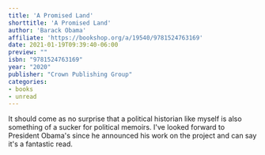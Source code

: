```yaml
---
title: 'A Promised Land'
shorttitle: 'A Promised Land'
author: 'Barack Obama'
affiliate: 'https://bookshop.org/a/19540/9781524763169'
date: 2021-01-19T09:39:40-06:00 
preview: ""
isbn: "9781524763169"
year: "2020"
publisher: "Crown Publishing Group"
categories: 
- books
- unread
---
```


It should come as no surprise that a political historian like myself is also something of a sucker for political memoirs. I've looked forward to President Obama's since he announced his work on the project and can say it's a fantastic read. 
